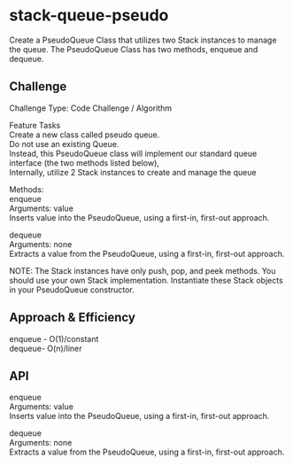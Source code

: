# stack-queue-pseudo
<!-- Short summary or background information -->
Create a PseudoQueue Class that utilizes two Stack instances to manage the queue. The PseudoQueue Class has two methods, enqueue and dequeue.

## Challenge
<!-- Description of the challenge -->
Challenge Type: Code Challenge / Algorithm


Feature Tasks  
Create a new class called pseudo queue.  
Do not use an existing Queue.  
Instead, this PseudoQueue class will implement our standard queue interface (the two methods listed below),  
Internally, utilize 2 Stack instances to create and manage the queue  


Methods:  
enqueue  
Arguments: value  
Inserts value into the PseudoQueue, using a first-in, first-out approach.  


dequeue  
Arguments: none  
Extracts a value from the PseudoQueue, using a first-in, first-out approach.  


NOTE: The Stack instances have only push, pop, and peek methods. You should use your own Stack implementation. Instantiate these Stack objects in your PseudoQueue constructor.  

## Approach & Efficiency
<!-- What approach did you take? Why? What is the Big O space/time for this approach? -->
enqueue - O(1)/constant  
dequeue- O(n)/liner


## API
<!-- Description of each method publicly available to your Linked List -->
enqueue  
Arguments: value  
Inserts value into the PseudoQueue, using a first-in, first-out approach.  


dequeue  
Arguments: none  
Extracts a value from the PseudoQueue, using a first-in, first-out approach.  
